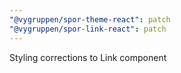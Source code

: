 ```yaml
---
"@vygruppen/spor-theme-react": patch
"@vygruppen/spor-link-react": patch
---
```


Styling corrections to Link component
